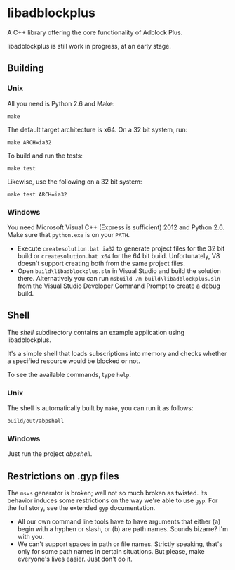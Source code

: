 libadblockplus
==============

A C++ library offering the core functionality of Adblock Plus.

libadblockplus is still work in progress, at an early stage.

Building
--------

### Unix

All you need is Python 2.6 and Make:

    make

The default target architecture is x64. On a 32 bit system, run:

    make ARCH=ia32

To build and run the tests:

    make test

Likewise, use the following on a 32 bit system:

    make test ARCH=ia32

### Windows

You need Microsoft Visual C++ (Express is sufficient) 2012
and Python 2.6. Make sure that `python.exe` is on your `PATH`.

* Execute `createsolution.bat ia32` to generate project files for the 32 bit
build or `createsolution.bat x64` for the 64 bit build. Unfortunately, V8
doesn't support creating both from the same project files.
* Open `build\libadblockplus.sln` in Visual Studio and build the solution there.
Alternatively you can run `msbuild /m build\libadblockplus.sln` from the Visual
Studio Developer Command Prompt to create a debug build.

Shell
-----

The _shell_ subdirectory contains an example application using libadblockplus.

It's a simple shell that loads subscriptions into memory and checks
whether a specified resource would be blocked or not.

To see the available commands, type `help`.

### Unix

The shell is automatically built by `make`, you can run it as follows:

    build/out/abpshell

### Windows

Just run the project *abpshell*.

Restrictions on .gyp files
--------------------------

The `msvs` generator is broken; well not so much broken as twisted.
Its behavior induces some restrictions on the way we're able to use `gyp`.
For the full story, see the extended `gyp` documentation.

* All our own command line tools have to have arguments that
    either (a) begin with a hyphen or slash,
    or (b) are path names. Sounds bizarre? I'm with you.
* We can't support spaces in path or file names.
    Strictly speaking, that's only for some path names in certain situations.
    But please, make everyone's lives easier.
    Just don't do it.
